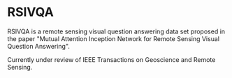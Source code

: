 # RSIVQA
RSIVQA is a remote sensing visual question answering data set proposed in the paper "Mutual Attention Inception Network for Remote Sensing Visual Question Answering".

Currently under review of IEEE Transactions on Geoscience and Remote Sensing.
